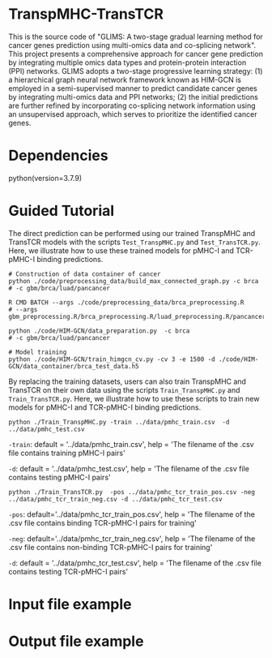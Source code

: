 # TranspMHC-TransTCR

This is the source code of "GLIMS: A two-stage gradual learning method for cancer genes prediction using multi-omics data and co-splicing network". This project presents a comprehensive approach for cancer gene prediction by integrating multiple omics data types and protein-protein interaction (PPI) networks. GLIMS adopts a two-stage progressive learning strategy: (1) a hierarchical graph neural network framework known as HIM-GCN is employed in a semi-supervised manner to predict candidate cancer genes by integrating multi-omics data and PPI networks; (2) the initial predictions are further refined by incorporating co-splicing network information using an unsupervised approach, which serves to prioritize the identified cancer genes.

# Dependencies
python(version=3.7.9) 



# Guided Tutorial

The direct prediction can be performed using our trained TranspMHC and TransTCR models with the scripts ```Test_TranspMHC.py``` and ```Test_TransTCR.py```. 
Here, we illustrate how to use these trained models for pMHC-I and TCR-pMHC-I binding predictions.



```
# Construction of data container of cancer
python ./code/preprocessing_data/build_max_connected_graph.py -c brca
# -c gbm/brca/luad/pancancer

R CMD BATCH --args ./code/preprocessing_data/brca_preprocessing.R
# --args gbm_preprocessing.R/brca_preprocessing.R/luad_preprocessing.R/pancancer_preprocessing.R

python ./code/HIM-GCN/data_preparation.py  -c brca
# -c gbm/brca/luad/pancancer

# Model training
python ./code/HIM-GCN/train_himgcn_cv.py -cv 3 -e 1500 -d ./code/HIM-GCN/data_container/brca_test_data.h5
```

By replacing the training datasets, users can also train TranspMHC and TransTCR on their own data using the scripts ```Train_TranspMHC.py``` and ```Train_TransTCR.py```. 
Here, we illustrate how to use these scripts to train new models for pMHC-I and TCR-pMHC-I binding predictions.

```
python ./Train_TranspMHC.py -train ../data/pmhc_train.csv  -d ../data/pmhc_test.csv
```
```-train```: default = '../data/pmhc_train.csv', help = 'The filename of the .csv file contains training pMHC-I pairs'

```-d```: default = '../data/pmhc_test.csv', help = 'The filename of the .csv file contains testing pMHC-I pairs'
```
python ./Train_TransTCR.py  -pos ../data/pmhc_tcr_train_pos.csv -neg ../data/pmhc_tcr_train_neg.csv -d ../data/pmhc_tcr_test.csv
```
```-pos```: default='../data/pmhc_tcr_train_pos.csv', help = 'The filename of the .csv file contains binding TCR-pMHC-I pairs for training'

```-neg```: default='../data/pmhc_tcr_train_neg.csv', help = 'The filename of the .csv file contains non-binding TCR-pMHC-I pairs for training'

```-d```: default = '../data/pmhc_tcr_test.csv',  help = 'The filename of the .csv file contains testing TCR-pMHC-I pairs'

# Input file example


# Output file example
